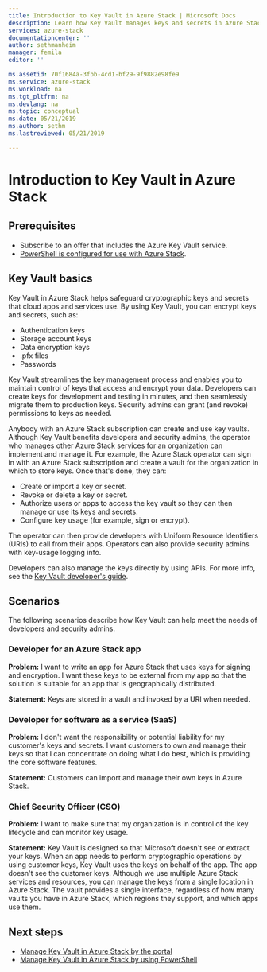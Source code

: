 ```yaml
---
title: Introduction to Key Vault in Azure Stack | Microsoft Docs
description: Learn how Key Vault manages keys and secrets in Azure Stack.
services: azure-stack
documentationcenter: ''
author: sethmanheim
manager: femila
editor: ''

ms.assetid: 70f1684a-3fbb-4cd1-bf29-9f9882e98fe9
ms.service: azure-stack
ms.workload: na
ms.tgt_pltfrm: na
ms.devlang: na
ms.topic: conceptual
ms.date: 05/21/2019
ms.author: sethm
ms.lastreviewed: 05/21/2019

---
```


# Introduction to Key Vault in Azure Stack

## Prerequisites

* Subscribe to an offer that includes the Azure Key Vault service.  
* [PowerShell is configured for use with Azure Stack](azure-stack-powershell-configure-user.md).

## Key Vault basics

Key Vault in Azure Stack helps safeguard cryptographic keys and secrets that cloud apps and services use. By using Key Vault, you can encrypt keys and secrets, such as:

* Authentication keys
* Storage account keys
* Data encryption keys
* .pfx files
* Passwords

Key Vault streamlines the key management process and enables you to maintain control of keys that access and encrypt your data. Developers can create keys for development and testing in minutes, and then seamlessly migrate them to production keys. Security admins can grant (and revoke) permissions to keys as needed.

Anybody with an Azure Stack subscription can create and use key vaults. Although Key Vault benefits developers and security admins, the operator who manages other Azure Stack services for an organization can implement and manage it. For example, the Azure Stack operator can sign in with an Azure Stack subscription and create a vault for the organization in which to store keys. Once that's done, they can:

* Create or import a key or secret.
* Revoke or delete a key or secret.
* Authorize users or apps to access the key vault so they can then manage or use its keys and secrets.
* Configure key usage (for example, sign or encrypt).

The operator can then provide developers with Uniform Resource Identifiers (URIs) to call from their apps. Operators can also provide security admins with key-usage logging info.

Developers can also manage the keys directly by using APIs. For more info, see the [Key Vault developer's guide](/azure/key-vault/key-vault-developers-guide).

## Scenarios

The following scenarios describe how Key Vault can help meet the needs of developers and security admins.

### Developer for an Azure Stack app

**Problem:** I want to write an app for Azure Stack that uses keys for signing and encryption. I want these keys to be external from my app so that the solution is suitable for an app that is geographically distributed.

**Statement:** Keys are stored in a vault and invoked by a URI when needed.

### Developer for software as a service (SaaS)

**Problem:** I don't want the responsibility or potential liability for my customer's keys and secrets. I want customers to own and manage their keys so that I can concentrate on doing what I do best, which is providing the core software features.

**Statement:** Customers can import and manage their own keys in Azure Stack.

### Chief Security Officer (CSO)

**Problem:** I want to make sure that my organization is in control of the key lifecycle and can monitor key usage.

**Statement:** Key Vault is designed so that Microsoft doesn't see or extract your keys. When an app needs to perform cryptographic operations by using customer keys, Key Vault uses the keys on behalf of the app. The app doesn't see the customer keys. Although we use multiple Azure Stack services and resources, you can manage the keys from a single location in Azure Stack. The vault provides a single interface, regardless of how many vaults you have in Azure Stack, which regions they support, and which apps use them.

## Next steps

* [Manage Key Vault in Azure Stack by the portal](azure-stack-key-vault-manage-portal.md)  
* [Manage Key Vault in Azure Stack by using PowerShell](azure-stack-key-vault-manage-powershell.md)
